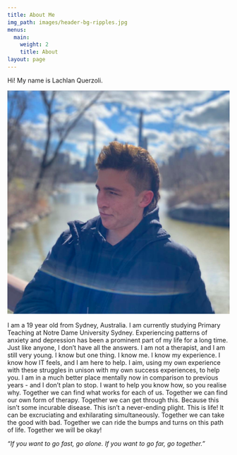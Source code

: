```yaml
---
title: About Me
img_path: images/header-bg-ripples.jpg
menus:
  main:
    weight: 2
    title: About
layout: page
---
```


Hi! My name is Lachlan Querzoli.

![Always looking ahead](/images/lachie-about-mullet.png)

I am a 19 year old from Sydney, Australia. I am currently studying Primary Teaching at Notre Dame University Sydney. Experiencing patterns of anxiety and depression has been a prominent part of my life for a long time. Just like anyone, I don’t have all the answers. I am not a therapist, and I am still very young. I know but one thing. I know me. I know my experience. I know how IT feels, and I am here to help. I aim, using my own experience with these struggles in unison with my own success experiences, to help you. I am in a much better place mentally now in comparison to previous years - and I don’t plan to stop. I want to help you know how, so you realise why. Together we can find what works for each of us. Together we can find our own form of therapy. Together we can get through this. Because this isn’t some incurable disease. This isn’t a never-ending plight. This is life! It can be excruciating and exhilarating simultaneously. Together we can take the good with bad. Together we can ride the bumps and turns on this path of life. Together we will be okay!

*“If you want to go fast, go alone. If you want to go far, go together.”*
